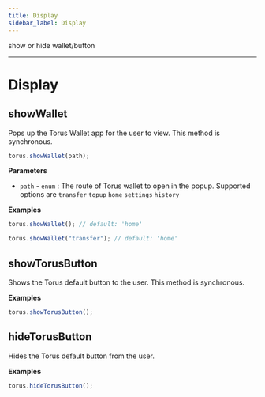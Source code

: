 ```yaml
---
title: Display
sidebar_label: Display
---
```


show or hide wallet/button

---

# Display

## showWallet

Pops up the Torus Wallet app for the user to view. This method is synchronous.

```javascript
torus.showWallet(path);
```

**Parameters**

- `path` - `enum` : The route of Torus wallet to open in the popup. Supported
  options are `transfer` `topup` `home` `settings` `history`

**Examples**

```javascript
torus.showWallet(); // default: 'home'
```

```javascript
torus.showWallet("transfer"); // default: 'home'
```

## showTorusButton

Shows the Torus default button to the user. This method is synchronous.

**Examples**

```javascript
torus.showTorusButton();
```

## hideTorusButton

Hides the Torus default button from the user.

**Examples**

```javascript
torus.hideTorusButton();
```
